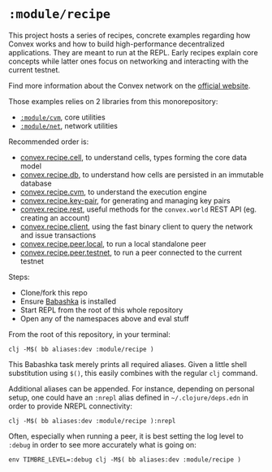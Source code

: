 # `:module/recipe`

This project hosts a series of recipes, concrete examples regarding how Convex works and how to build high-performance
decentralized applications. They are meant to run at the REPL. Early recipes explain core concepts while latter ones
focus on networking and interacting with the current testnet.

Find more information about the Convex network on the [official website](https://convex.world).

Those examples relies on 2 libraries from this monorepository:

- [`:module/cvm`](../cvm), core utilities
- [`:module/net`](../net), network utilities

Recommended order is:

- [convex.recipe.cell](./src/main/clj/convex/recipe/cell.clj), to understand cells, types forming the core data model
- [convex.recipe.db](./src/main/clj/convex/recipe/db.clj), to understand how cells are persisted in an immutable database
- [convex.recipe.cvm](./src/main/clj/convex/recipe/cvm.clj), to understand the execution engine
- [convex.recipe.key-pair](./src/main/clj/convex/recipe/key_pair.clj), for generating and managing key pairs
- [convex.recipe.rest](./src/main/clj/convex/recipe/rest.clj), useful methods for the `convex.world` REST API (eg. creating an account)
- [convex.recipe.client](./src/main/clj/convex/recipe/client.clj), using the fast binary client to query the network and issue transactions
- [convex.recipe.peer.local](./src/main/clj/convex/recipe/peer/local.clj), to run a local standalone peer
- [convex.recipe.peer.testnet](./src/main/clj/convex/recipe/peer/testnet.clj), to run a peer connected to the current testnet


Steps:

- Clone/fork this repo
- Ensure [Babashka](https://github.com/babashka/babashka) is installed
- Start REPL from the root of this whole repository
- Open any of the namespaces above and eval stuff


From the root of this repository, in your terminal:

    clj -M$( bb aliases:dev :module/recipe )

This Babashka task merely prints all required aliases. Given a little shell
substitution using `$()`, this easily combines with the regular `clj` command.

Additional aliases can be appended. For instance, depending on personal setup,
one could have an `:nrepl` alias defined in `~/.clojure/deps.edn` in order to
provide NREPL connectivity:

    clj -M$( bb aliases:dev :module/recipe ):nrepl

Often, especially when running a peer, it is best setting the log level to `:debug` in order to see more accurately what is going on:

    env TIMBRE_LEVEL=:debug clj -M$( bb aliases:dev :module/recipe )
